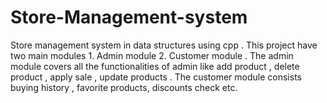 # Store-Management-system
Store management system in data structures  using cpp . This project have two  main modules  1. Admin module 2. Customer module . The admin module covers all the functionalities of admin like add product , delete product , apply sale , update products . The customer module consists  buying history , favorite products, discounts check etc.  
